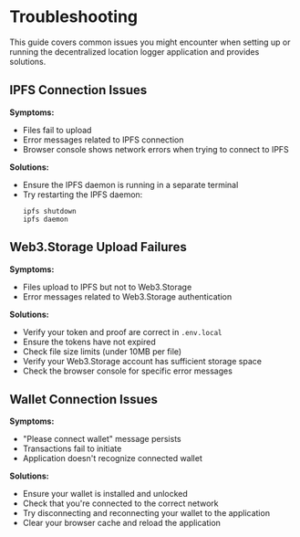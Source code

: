 # Troubleshooting

This guide covers common issues you might encounter when setting up or running the decentralized location logger application and provides solutions.

## IPFS Connection Issues

**Symptoms:**
- Files fail to upload
- Error messages related to IPFS connection
- Browser console shows network errors when trying to connect to IPFS

**Solutions:**
- Ensure the IPFS daemon is running in a separate terminal
- Try restarting the IPFS daemon:
  ```
  ipfs shutdown
  ipfs daemon
  ```

## Web3.Storage Upload Failures

**Symptoms:**
- Files upload to IPFS but not to Web3.Storage
- Error messages related to Web3.Storage authentication

**Solutions:**
- Verify your token and proof are correct in `.env.local`
- Ensure the tokens have not expired
- Check file size limits (under 10MB per file)
- Verify your Web3.Storage account has sufficient storage space
- Check the browser console for specific error messages

## Wallet Connection Issues

**Symptoms:**
- "Please connect wallet" message persists
- Transactions fail to initiate
- Application doesn't recognize connected wallet

**Solutions:**
- Ensure your wallet is installed and unlocked
- Check that you're connected to the correct network
- Try disconnecting and reconnecting your wallet to the application
- Clear your browser cache and reload the application